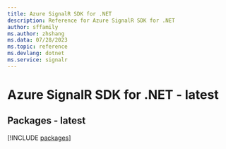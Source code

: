 ```yaml
---
title: Azure SignalR SDK for .NET
description: Reference for Azure SignalR SDK for .NET
author: sffamily
ms.author: zhshang
ms.data: 07/28/2023
ms.topic: reference
ms.devlang: dotnet
ms.service: signalr
---
```

# Azure SignalR SDK for .NET - latest
## Packages - latest
[!INCLUDE [packages](signalr-index.md)]